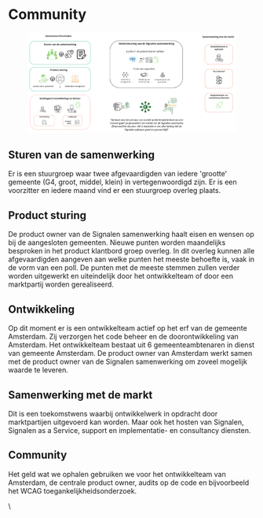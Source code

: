 # Community

<figure><img src="../.gitbook/assets/image (75).png" alt=""><figcaption></figcaption></figure>

## Sturen van de samenwerking

Er is een stuurgroep waar twee afgevaardigden van iedere 'grootte' gemeente (G4, groot, middel, klein) in vertegenwoordigd zijn. Er is een voorzitter en iedere maand vind er een stuurgroep overleg plaats.

## Product sturing

De product owner van de Signalen samenwerking haalt eisen en wensen op bij de aangesloten gemeenten. Nieuwe punten worden maandelijks besproken in het product klantbord groep overleg. In dit overleg kunnen alle afgevaardigden aangeven aan welke punten het meeste behoefte is, vaak in de vorm van een poll. De punten met de meeste stemmen zullen verder worden uitgewerkt en uiteindelijk door het ontwikkelteam of door een marktpartij worden gerealiseerd.

## Ontwikkeling

Op dit moment er is een ontwikkelteam actief op het erf van de gemeente Amsterdam. Zij verzorgen het code beheer en de doorontwikkeling van Amsterdam. Het ontwikkelteam bestaat uit 6 gemeenteambtenaren in dienst van gemeente Amsterdam. De product owner van Amsterdam werkt samen met de product owner van de Signalen samenwerking om zoveel mogelijk waarde te leveren.

## Samenwerking met de markt

Dit is een toekomstwens waarbij ontwikkelwerk in opdracht door marktpartijen uitgevoerd kan worden. Maar ook het hosten van Signalen, Signalen as a Service, support en implementatie- en consultancy diensten.

## Community

Het geld wat we ophalen gebruiken we voor het ontwikkelteam van Amsterdam, de centrale product owner, audits op de code en bijvoorbeeld het WCAG toegankelijkheidsonderzoek.

\
